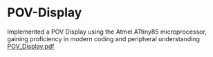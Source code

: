 # POV-Display
Implemented a POV Display using the Atmel ATtiny85 microprocessor, gaining proficiency in modern coding and peripheral understanding
[POV_Display.pdf](https://github.com/thawfeekahamed/POV-Display/files/12001456/POV_Display.pdf)
